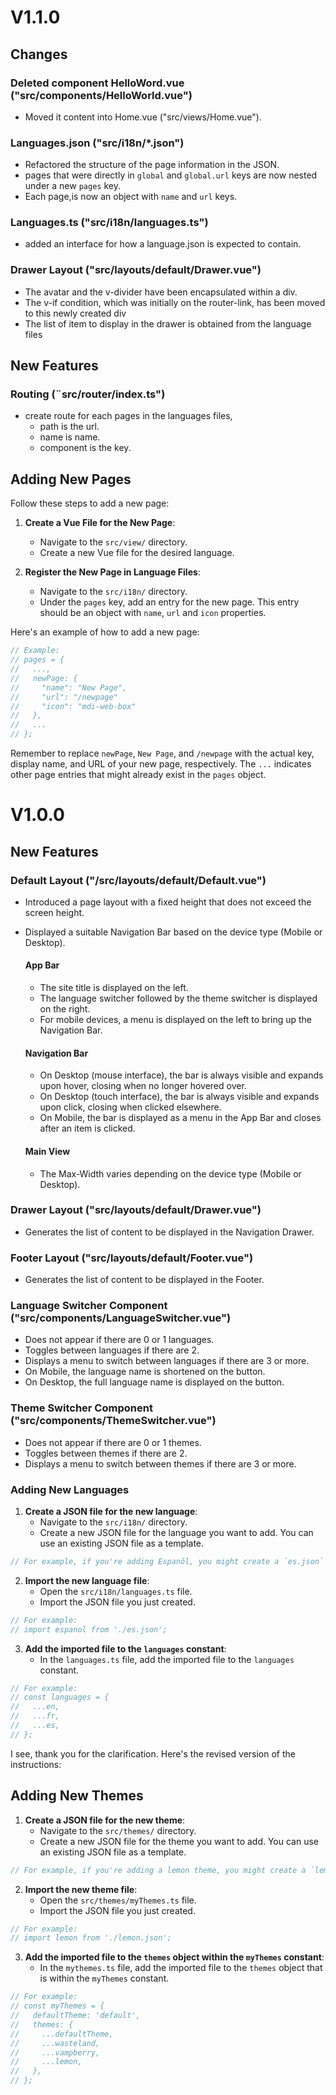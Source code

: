 # V1.1.0
## Changes 

### Deleted component HelloWord.vue ("src/components/HelloWorld.vue")
- Moved it content into Home.vue ("src/views/Home.vue").

### Languages.json ("src/i18n/*.json")
- Refactored the structure of the page information in the JSON.
- pages that were directly in `global` and `global.url` keys are now nested under a new `pages` key.
- Each page,is now an object with `name` and `url` keys.

### Languages.ts ("src/i18n/languages.ts")
- added an interface for how a language.json is expected to contain.

### Drawer Layout ("src/layouts/default/Drawer.vue")
- The avatar and the v-divider have been encapsulated within a div. 
- The v-if condition, which was initially on the router-link, has been moved to this newly created div
- The list of item to display in the drawer is obtained from the language files

## New Features
### Routing (¨src/router/index.ts")
- create route for each pages in the languages files,
    - path is the url.
    - name is name.
    - component is the key.


## Adding New Pages

Follow these steps to add a new page:

1. **Create a Vue File for the New Page**:
    - Navigate to the `src/view/` directory.
    - Create a new Vue file for the desired language.

2. **Register the New Page in Language Files**:
    - Navigate to the `src/i18n/` directory.
    - Under the `pages` key, add an entry for the new page. This entry should be an object with `name`, `url` and `icon` properties.

Here's an example of how to add a new page:

```javascript
// Example:
// pages = {
//   ...,
//   newPage: {
//     "name": "New Page",
//     "url": "/newpage"
//     "icon": "mdi-web-box"
//   },
//   ...
// };
```
Remember to replace `newPage`, `New Page`, and `/newpage` with the actual key, display name, and URL of your new page, respectively. The `...` indicates other page entries that might already exist in the `pages` object.

# V1.0.0
## New Features

### Default Layout ("/src/layouts/default/Default.vue")
- Introduced a page layout with a fixed height that does not exceed the screen height.
- Displayed a suitable Navigation Bar based on the device type (Mobile or Desktop).

  #### App Bar 
  - The site title is displayed on the left.
  - The language switcher followed by the theme switcher is displayed on the right.
  - For mobile devices, a menu is displayed on the left to bring up the Navigation Bar.
  
  #### Navigation Bar
  - On Desktop (mouse interface), the bar is always visible and expands upon hover, closing when no longer hovered over. 
  - On Desktop (touch interface), the bar is always visible and expands upon click, closing when clicked elsewhere.
  - On Mobile, the bar is displayed as a menu in the App Bar and closes after an item is clicked.
  
  #### Main View 
  - The Max-Width varies depending on the device type (Mobile or Desktop).

### Drawer Layout ("src/layouts/default/Drawer.vue")
- Generates the list of content to be displayed in the Navigation Drawer.

### Footer Layout ("src/layouts/default/Footer.vue")
- Generates the list of content to be displayed in the Footer.

### Language Switcher Component ("src/components/LanguageSwitcher.vue")
- Does not appear if there are 0 or 1 languages.
- Toggles between languages if there are 2.
- Displays a menu to switch between languages if there are 3 or more.
- On Mobile, the language name is shortened on the button.
- On Desktop, the full language name is displayed on the button.

### Theme Switcher Component ("src/components/ThemeSwitcher.vue")
- Does not appear if there are 0 or 1 themes.
- Toggles between themes if there are 2.
- Displays a menu to switch between themes if there are 3 or more.

### Adding New Languages

1. **Create a JSON file for the new language**:
    - Navigate to the `src/i18n/` directory.
    - Create a new JSON file for the language you want to add. You can use an existing JSON file as a template.

```javascript
// For example, if you're adding Espanõl, you might create a `es.json` file.
```

2. **Import the new language file**:
    - Open the `src/i18n/languages.ts` file.
    - Import the JSON file you just created.

```javascript
// For example:
// import espanol from './es.json';
```

3. **Add the imported file to the `languages` constant**:
    - In the `languages.ts` file, add the imported file to the `languages` constant.

```javascript
// For example:
// const languages = {
//   ...en,
//   ...fr,
//   ...es,
// };
```

I see, thank you for the clarification. Here's the revised version of the instructions:

## Adding New Themes

1. **Create a JSON file for the new theme**:
    - Navigate to the `src/themes/` directory.
    - Create a new JSON file for the theme you want to add. You can use an existing JSON file as a template.

```javascript
// For example, if you're adding a lemon theme, you might create a `lemon.json` file.
```

2. **Import the new theme file**:
    - Open the `src/themes/myThemes.ts` file.
    - Import the JSON file you just created.

```javascript
// For example:
// import lemon from './lemon.json';
```

3. **Add the imported file to the `themes` object within the `myThemes` constant**:
    - In the `mythemes.ts` file, add the imported file to the `themes` object that is within the `myThemes` constant.

```javascript
// For example:
// const myThemes = {
//   defaultTheme: 'default',
//   themes: {
//     ...defaultTheme,
//     ...wasteland,
//     ...vampberry,
//     ...lemon,
//   },
// };
```

